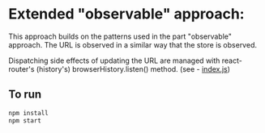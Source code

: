 # Extended "observable" approach:
This approach builds on the patterns used in the part "observable" approach. The URL is observed in a similar way that the store is observed.

Dispatching side effects of updating the URL are managed with react-router's (history's) browserHistory.listen() method. (see - [index.js](better-observable-solution/index.js#L28))

## To run
```sh
npm install
npm start
```
